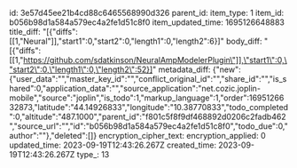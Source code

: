 id: 3e57d45ee21b4cd88c6465568990d326
parent_id: 
item_type: 1
item_id: b056b98d1a584a579ec4a2fe1d51c8f0
item_updated_time: 1695126648883
title_diff: "[{\"diffs\":[[1,\"Neural\"]],\"start1\":0,\"start2\":0,\"length1\":0,\"length2\":6}]"
body_diff: "[{\"diffs\":[[1,\"https://github.com/sdatkinson/NeuralAmpModelerPlugin\"]],\"start1\":0,\"start2\":0,\"length1\":0,\"length2\":52}]"
metadata_diff: {"new":{"user_data":"","master_key_id":"","conflict_original_id":"","share_id":"","is_shared":0,"application_data":"","source_application":"net.cozic.joplin-mobile","source":"joplin","is_todo":1,"markup_language":1,"order":1695126632873,"latitude":"44.14926833","longitude":"10.38770833","todo_completed":0,"altitude":"487.1000","parent_id":"f801c5f8f9df468892d0206c2fadb462","source_url":"","id":"b056b98d1a584a579ec4a2fe1d51c8f0","todo_due":0,"author":""},"deleted":[]}
encryption_cipher_text: 
encryption_applied: 0
updated_time: 2023-09-19T12:43:26.267Z
created_time: 2023-09-19T12:43:26.267Z
type_: 13